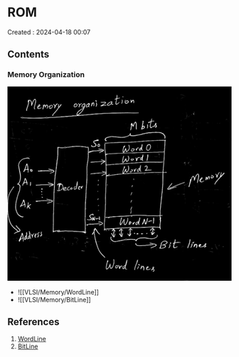 # ROM
Created : 2024-04-18 00:07


## Contents

### Memory Organization

![](BTech/S6/Embedded%20Systems/Files/Screenshot_2024-04-18-00-13-32_2646x1024.png)
- ![[VLSI/Memory/WordLine]]
- ![[VLSI/Memory/BitLine]]


## References
1. [WordLine](VLSI/Memory/WordLine.md)
2. [BitLine](VLSI/Memory/BitLine.md)
